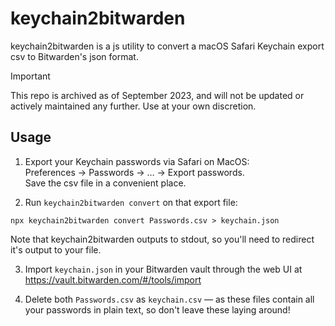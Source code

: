 # keychain2bitwarden
keychain2bitwarden is a js utility to convert a macOS Safari Keychain export csv to Bitwarden's json format.

> [!IMPORTANT]  
> This repo is archived as of September 2023, and will not be updated or actively maintained any further. Use at your own discretion.


## Usage
1. Export your Keychain passwords via Safari on MacOS:    
Preferences → Passwords → … → Export passwords.  
Save the csv file in a convenient place.

2. Run `keychain2bitwarden convert` on that export file:
```shell
npx keychain2bitwarden convert Passwords.csv > keychain.json
```
Note that keychain2bitwarden outputs to stdout, so you'll need to redirect it's output to your file.

3. Import `keychain.json` in your Bitwarden vault through the web UI at https://vault.bitwarden.com/#/tools/import 

4. Delete both `Passwords.csv` as `keychain.csv` — as these files contain all your passwords in plain text, so don't leave these laying around!

